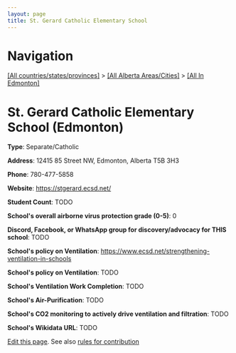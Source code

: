 ```yaml
---
layout: page
title: St. Gerard Catholic Elementary School
---
```

# Navigation

[[All countries/states/provinces]](../../..) > [[All Alberta Areas/Cities]](../..) > [[All In Edmonton]](..)

# St. Gerard Catholic Elementary School (Edmonton)

**Type**: Separate/Catholic

**Address**: 12415 85 Street NW, Edmonton, Alberta T5B 3H3

**Phone**: 780-477-5858

**Website**: <https://stgerard.ecsd.net/>

**Student Count**: TODO

**School's overall airborne virus protection grade (0-5)**: 0

**Discord, Facebook, or WhatsApp group for discovery/advocacy for THIS school**: TODO

**School's policy on Ventilation**: <https://www.ecsd.net/strengthening-ventilation-in-schools>

**School's policy on Ventilation**: TODO

**School's Ventilation Work Completion**: TODO

**School's Air-Purification**: TODO

**School's CO2 monitoring to actively drive ventilation and filtration**: TODO

**School's Wikidata URL**: TODO


[Edit this page](https://github.com/ventilate-schools/AB/edit/main/./Edmonton/St._Gerard_Catholic_Elementary_School.md). See also [rules for contribution](../../../contribution-rules/)